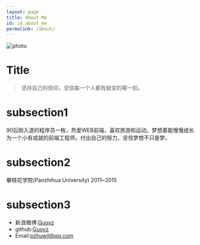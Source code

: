 ```yaml
---
layout: page
title: About Me
id: id_about_me
permalink: /about/
---
```


![photo](https://assets-cdn.github.com/images/modules/open_graph/github-octocat.png)

Title
===
> 坚持自己的信仰，坚信每一个人都有蜕变的哪一刻。

subsection1
===
90后刚入道的程序员一枚，热爱WEB前端，喜欢旅游和运动。梦想着能慢慢成长为一个小有成就的前端工程师。付出自己的努力，坚信梦想不只是梦。

subsection2
===
攀枝花学院(Panzhihua University)  2011~2015

subsection3
===

- 新浪微博:[Guovz](http://www.weibo.com/guovz/)
- github:[Guovz](https://github.com/guovz)
- Email:[pzhuwjl@qq.com](pzhuwjl@qq.com)
